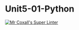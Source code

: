 # Unit5-01-Python
[![Mr Coxall's Super Linter](https://github.com/ICS3U-Programming-JosephK/Unit5-01-Python/workflows/Mr%20Coxall's%20Super%20Linter/badge.svg)](https://github.com/ICS3U-Programming-JosephK/Unit5-01-Python/actions/)

